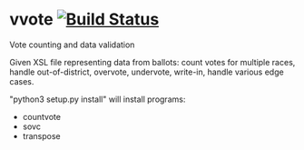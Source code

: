 # vvote [![Build Status](https://travis-ci.org/pothiers/vvote.svg?branch=master)](https://travis-ci.org/pothiers/vvote)
Vote counting and data validation

Given XSL file representing data from ballots: count votes for
multiple races, handle out-of-district, overvote, undervote, write-in,
handle various edge cases.


"python3 setup.py install" will install programs:
- countvote
- sovc
- transpose


